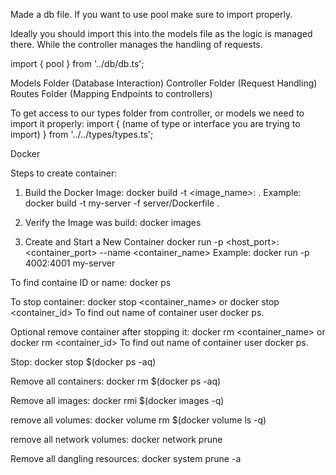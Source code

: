 Made a db file. If you want to use pool make sure to import properly.

Ideally you should import this into the models file as the logic is managed there. While the controller manages the handling of requests.

import { pool } from '../db/db.ts';

Models Folder (Database Interaction)
Controller Folder (Request Handling)
Routes Folder (Mapping Endpoints to controllers)

To get access to our types folder from controller, or models we need to import it properly:
import { (name of type or interface you are trying to import) } from '../../types/types.ts';

Docker

Steps to create container:

1. Build the Docker Image:
   docker build -t <image_name>:<tag> .
   Example:
   docker build -t my-server -f server/Dockerfile .

2. Verify the Image was build:
   docker images

3. Create and Start a New Container
   docker run -p <host_port>:<container_port> --name <container_name>
   Example:
   docker run -p 4002:4001 my-server

To find containe ID or name:
docker ps

To stop container:
docker stop <container_name> or docker stop <container_id>
To find out name of container user docker ps.

Optional remove container after stopping it:
docker rm <container_name> or docker rm <container_id>
To find out name of container user docker ps.

Stop:
docker stop $(docker ps -aq)

Remove all containers:
docker rm $(docker ps -aq)

Remove all images:
docker rmi $(docker images -q)

remove all volumes:
docker volume rm $(docker volume ls -q)

remove all network volumes:
docker network prune

Remove all dangling resources:
docker system prune -a
